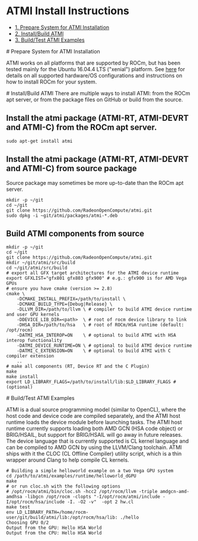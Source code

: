 ATMI Install Instructions
=========================

- [1. Prepare System for ATMI Installation](#Prepare)
- [2. Install/Build ATMI](#ATMI)
- [3. Build/Test ATMI Examples](#Examples)

<A Name="Prepare">
# Prepare System for ATMI Installation

ATMI works on all platforms that are supported by ROCm, but has been tested mainly for the Ubuntu 16.04.4 LTS ("xenial") platform.
See [here](https://github.com/RadeonOpenCompute/ROCm) for details on all supported hardware/OS configurations and instructions on how to install ROCm for your system.

<A Name="ATMI">
# Install/Build ATMI
There are multiple ways to install ATMI: from the ROCm apt server, or from the package files on GitHub or build from the source.

## Install the atmi package (ATMI-RT, ATMI-DEVRT and ATMI-C) from the ROCm apt server.

```
sudo apt-get install atmi
```

## Install the atmi package (ATMI-RT, ATMI-DEVRT and ATMI-C) from source package
Source package may sometimes be more up-to-date than the ROCm apt server.

```
mkdir -p ~/git
cd ~/git
git clone https://github.com/RadeonOpenCompute/atmi.git
sudo dpkg -i ~git/atmi/packages/atmi-*.deb
```

## Build ATMI components from source

```
mkdir -p ~/git
cd ~/git
git clone https://github.com/RadeonOpenCompute/atmi.git
mkdir ~/git/atmi/src/build
cd ~/git/atmi/src/build
# export all GFX target architectures for the ATMI device runtime
export GFXLIST="gfx801 gfx803 gfx900" # e.g.: gfx900 is for AMD Vega GPUs
# ensure you have cmake (version >= 2.8)
cmake \
    -DCMAKE_INSTALL_PREFIX=/path/to/install \
    -DCMAKE_BUILD_TYPE={Debug|Release} \
    -DLLVM_DIR=/path/to/llvm \ # compiler to build ATMI device runtime and user GPU kernels
    -DDEVICE_LIB_DIR=<path>  \ # root of rocm device library to link
    -DHSA_DIR=/path/to/hsa   \ # root of ROCm/HSA runtime (default: /opt/rocm)
    -DATMI_HSA_INTEROP=ON    \ # optional to build ATMI with HSA interop functionality
    -DATMI_DEVICE_RUNTIME=ON \ # optional to build ATMI device runtime
    -DATMI_C_EXTENSION=ON    \ # optional to build ATMI with C compiler extension
    ..
# make all components (RT, Device RT and the C Plugin)
make
make install
export LD_LIBRARY_FLAGS=/path/to/install/lib:$LD_LIBRARY_FLAGS # (optional)
```

<A Name="Examples">
# Build/Test ATMI Examples

ATMI is a dual source programming model (similar to OpenCL), where the host code and device code are compiled separately,
and the ATMI host runtime loads the device module before launching tasks.
The ATMI host runtime currently supports loading both AMD GCN (HSA code object) or BRIG/HSAIL, but support for BRIG/HSAIL will go away in future releases.
The device language that is currently supported is CL kernel language and can be compiled to AMD GCN by using the LLVM/Clang toolchain.
ATMI ships with it the CLOC (CL Offline Compiler) utility script, which is a thin wrapper around Clang to help compile CL kernels.

```
# Building a simple helloworld example on a two Vega GPU system
cd /path/to/atmi/examples/runtime/helloworld_dGPU
make
# or run cloc.sh with the following options
# /opt/rocm/atmi/bin/cloc.sh -hcc2 /opt/rocm/llvm -triple amdgcn-amd-amdhsa -libgcn /opt/rocm -clopts "-I/opt/rocm/atmi/include -I/opt/rocm/hsa/include -I. -O2 -v"  -opt 2 hw.cl
make test
env LD_LIBRARY_PATH=/home/rocm-user/git/build/atmi/lib:/opt/rocm/hsa/lib: ./hello
Choosing GPU 0/2
Output from the GPU: Hello HSA World
Output from the CPU: Hello HSA World
```

